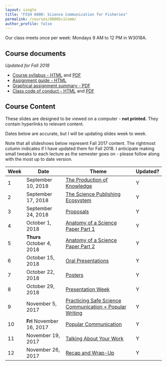 ```yaml
---
layout: single
title: "FISH 6000: Science Communication for Fisheries"
permalink: /courses/6000SciComm/
author_profile: false
---
```


Our class meets once per week: Mondays 9 AM to 12 PM in W3018A.

## Course documents 
*Updated for Fall 2018*
- [Course syllabus - HTML](/courses/6000SciComm/6000Syllabus/) and [PDF](/assets/images/FISH_6000_Syllabus.pdf)
- [Assignment guide - HTML](/courses/6000SciComm/FISH6000Assignmentguide/) 
- [Graphical assignment summary - PDF](/assets/images/GraphicalSummary.pdf)
- [Class code of conduct - HTML](/courses/coursesCodeofConduct/) and [PDF](/assets/images/FISHCodeofConduct.pdf)

## Course Content

These slides are designed to be viewed on a computer - **not printed.** They contain hyperlinks to relevant content.

Dates below are accurate, but I will be updating slides week to week.

Note that all slideshows below represent Fall 2017 content. The rightmost column indicates if I have updated them for Fall 2018. I anticipate making small tweaks to each lecture as the semester goes on - please follow along with the most up to date version.

| **Week**  | **Date** | **Theme**  | **Updated?** |
|-----------|------------|-------------|---|
|1| September 10, 2018 | [The Production of Knowledge](/courses/6000SciComm/FISH6000Week1/) | Y |
|2| September 17, 2018 | [The Science Publishing Ecosystem](/courses/6000SciComm/6000Week2/) | Y |
|3| September 24, 2018 | [Proposals](/courses/6000SciComm/6000Week3/) | Y |
|4| October 1, 2018 | [Anatomy of a Science Paper Part 1](/courses/6000SciComm/6000Week4/) | Y | 
|5| **Thurs** October 4, 2018 | [Anatomy of a Science Paper Part 2](/courses/6000SciComm/6000Week5/) | Y |
|6| October 15, 2018 | [Oral Presentations](/courses/6000SciComm/6000Week6) | Y | 
|7| October 22, 2018 | [Posters](/courses/6000SciComm/6000Week7) | Y |
|8| October 29, 2018 |  [Presentation Week](/courses/6000SciComm/6000Week8) | Y |
|9| November 5, 2017 | [Practicing Safe Science Communication + Popular Writing](/courses/6000SciComm/6000Week9) | Y |
|10| **Fri** November 16, 2017 | [Popular Communication](/courses/6000SciComm/6000Week10) | Y |
|11| November 19, 2017 | [Talking About Your Work](/courses/6000SciComm/6000Week11) | Y | 
|12| November 26, 2017 | [Recap and Wrap-Up](/courses/6000SciComm/6000Week12) | Y |